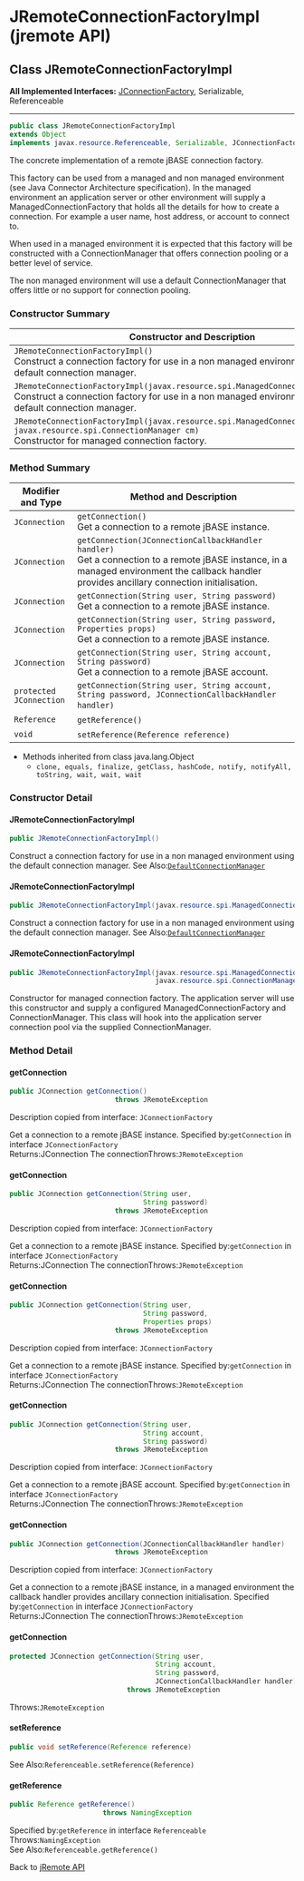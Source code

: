 # JRemoteConnectionFactoryImpl (jremote API)

<PageHeader />

## Class JRemoteConnectionFactoryImpl

**All Implemented Interfaces:**
[JConnectionFactory](./../../jconnectionfactory-(jremote-api) "interface in com.jbase.jremote"), Serializable, Referenceable
* * *

```java
public class JRemoteConnectionFactoryImpl
extends Object
implements javax.resource.Referenceable, Serializable, JConnectionFactory
```

The concrete implementation of a remote jBASE connection factory.

This factory can be used from a managed and non managed environment (see Java Connector Architecture specification). In the managed environment an application server or other environment will supply a ManagedConnectionFactory that holds all the details for how to create a connection. For example a user name, host address, or account to connect to.

When used in a managed environment it is expected that this factory will be constructed with a ConnectionManager that offers connection pooling or a better level of service.

The non managed environment will use a default ConnectionManager that offers little or no support for connection pooling.

### Constructor Summary

| Constructor and Description |
| --- |
| `JRemoteConnectionFactoryImpl()`<br>Construct a connection factory for use in a non managed environment using the default connection manager. |
| `JRemoteConnectionFactoryImpl(javax.resource.spi.ManagedConnectionFactory mcf)`<br>Construct a connection factory for use in a non managed environment using the default connection manager. |
| `JRemoteConnectionFactoryImpl(javax.resource.spi.ManagedConnectionFactory mcf, javax.resource.spi.ConnectionManager cm)`<br>Constructor for managed connection factory. |






### Method Summary


| Modifier and Type | Method and Description |
| --- | --- |
| `JConnection` | `getConnection()`<br>Get a connection to a remote jBASE instance. |
| `JConnection` | `getConnection(JConnectionCallbackHandler handler)`<br>Get a connection to a remote jBASE instance, in a managed environment the callback handler provides ancillary connection initialisation. |
| `JConnection` | `getConnection(String user, String password)`<br>Get a connection to a remote jBASE instance. |
| `JConnection` | `getConnection(String user, String password, Properties props)`<br>Get a connection to a remote jBASE instance. |
| `JConnection` | `getConnection(String user, String account, String password)`<br>Get a connection to a remote jBASE account. |
| `protected JConnection` | `getConnection(String user, String account, String password, JConnectionCallbackHandler handler)`  |
| `Reference` | `getReference()`  |
| `void` | `setReference(Reference reference)`  |

- Methods inherited from class java.lang.Object
  - `clone, equals, finalize, getClass, hashCode, notify, notifyAll, toString, wait, wait, wait`

### Constructor Detail

#### JRemoteConnectionFactoryImpl

```java
public JRemoteConnectionFactoryImpl()
```

Construct a connection factory for use in a non managed environment using the default connection manager.
See Also:[`DefaultConnectionManager`](./../defaultconnectionmanager-(jremote-api) "class in com.jbase.jremote.jca")

#### JRemoteConnectionFactoryImpl

```java
public JRemoteConnectionFactoryImpl(javax.resource.spi.ManagedConnectionFactory mcf)
```

Construct a connection factory for use in a non managed environment using the default connection manager.
See Also:[`DefaultConnectionManager`](./../defaultconnectionmanager-(jremote-api) "class in com.jbase.jremote.jca")

#### JRemoteConnectionFactoryImpl

```java
public JRemoteConnectionFactoryImpl(javax.resource.spi.ManagedConnectionFactory mcf,
                                    javax.resource.spi.ConnectionManager cm)
```

Constructor for managed connection factory. The application server will use this constructor and supply a configured ManagedConnectionFactory and ConnectionManager. This class will hook into the application server connection pool via the supplied ConnectionManager.

### Method Detail

#### getConnection

```java
public JConnection getConnection()
                          throws JRemoteException
```

Description copied from interface: `JConnectionFactory`

Get a connection to a remote jBASE instance.
Specified by:`getConnection` in interface `JConnectionFactory`  
Returns:JConnection The connectionThrows:`JRemoteException`

#### getConnection

```java
public JConnection getConnection(String user,
                                 String password)
                          throws JRemoteException
```

Description copied from interface: `JConnectionFactory`

Get a connection to a remote jBASE instance.
Specified by:`getConnection` in interface `JConnectionFactory`  
Returns:JConnection The connectionThrows:`JRemoteException`

#### getConnection

```java
public JConnection getConnection(String user,
                                 String password,
                                 Properties props)
                          throws JRemoteException
```

Description copied from interface: `JConnectionFactory`

Get a connection to a remote jBASE instance.
Specified by:`getConnection` in interface `JConnectionFactory`  
Returns:JConnection The connectionThrows:`JRemoteException`

#### getConnection

```java
public JConnection getConnection(String user,
                                 String account,
                                 String password)
                          throws JRemoteException
```

Description copied from interface: `JConnectionFactory`

Get a connection to a remote jBASE account.
Specified by:`getConnection` in interface `JConnectionFactory`  
Returns:JConnection The connectionThrows:`JRemoteException`

#### getConnection

```java
public JConnection getConnection(JConnectionCallbackHandler handler)
                          throws JRemoteException
```

Description copied from interface: `JConnectionFactory`

Get a connection to a remote jBASE instance, in a managed environment the callback handler provides ancillary connection initialisation.
Specified by:`getConnection` in interface `JConnectionFactory`  
Returns:JConnection The connectionThrows:`JRemoteException`

#### getConnection

```java
protected JConnection getConnection(String user,
                                    String account,
                                    String password,
                                    JConnectionCallbackHandler handler)
                             throws JRemoteException
```

Throws:`JRemoteException`

#### setReference

```java
public void setReference(Reference reference)
```

See Also:`Referenceable.setReference(Reference)`

#### getReference

```java
public Reference getReference()
                       throws NamingException
```

Specified by:`getReference` in interface `Referenceable`  
Throws:`NamingException`  
See Also:`Referenceable.getReference()`

Back to [jRemote API](./../../README.md)
  
<PageFooter />

